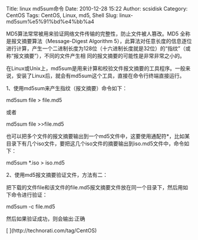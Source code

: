Title: linux md5sum命令
Date: 2010-12-28 15:22
Author: scsidisk
Category: CentOS
Tags: CentOS, Linux, md5, Shell
Slug: linux-md5sum%e5%91%bd%e4%bb%a4

MD5算法常常被用来验证网络文件传输的完整性，防止文件被人篡改。MD5
全称是报文摘要算法（Message-Digest Algorithm
5），此算法对任意长度的信息逐位进行计算，产生一个二进制长度为128位（十六进制长度就是32位）的“指纹”（或称“报文摘要”），不同的文件产生相
同的报文摘要的可能性是非常非常之小的。

在Linux或Unix上，md5sum是用来计算和校验文件报文摘要的工具程序。一般来说，安装了Linux后，就会有md5sum这个工具，直接在命令行终端直接运行。

1、使用md5sum来产生指纹（报文摘要）命令如下：

md5sum file \> file.md5

或者

md5sum file \>\>file.md5

也可以把多个文件的报文摘要输出到一个md5文件中，这要使用通配符\*，比如某目录下有几个iso文件，要把这几个iso文件的摘要输出到iso.md5文件中，命令如下：

md5sum \*.iso \> iso.md5

2、使用md5报文摘要验证文件，方法有二：

把下载的文件file和该文件的file.md5报文摘要文件放在同一个目录下，然后用如下命令进行验证：

md5sum -c file.md5

然后如果验证成功，则会输出:正确

<div class="posttagsblock">
[ ](http://technorati.com/tag/CentOS)

</div>

